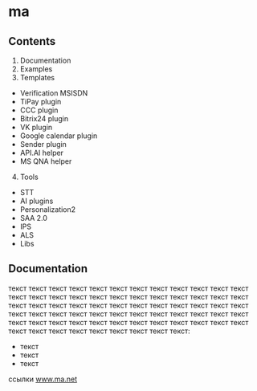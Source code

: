 # ma
## Contents
1. Documentation
2. Examples
3. Templates
* Verification MSISDN 
* TiPay plugin
* CCC plugin
* Bitrix24 plugin
* VK plugin
* Google calendar plugin
* Sender plugin
* API.AI helper
* MS QNA helper
4. Tools
* STT
* AI plugins
* Personalization2
* SAA 2.0
* IPS
* ALS
* Libs
## Documentation

текст текст текст текст текст текст текст текст текст текст текст текст текст текст текст текст текст текст текст текст текст текст текст текст текст текст текст текст текст текст текст текст текст текст текст текст текст текст текст текст текст текст текст текст текст текст текст текст текст текст текст текст текст текст текст текст текст текст текст текст текст текст текст текст текст текст текст текст текст:
- текст
- текст
- текст

ссылки www.ma.net
